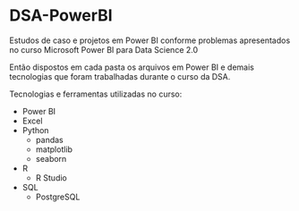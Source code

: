 # DSA-PowerBI
Estudos de caso e projetos em Power BI conforme problemas apresentados no curso Microsoft Power BI para Data Science 2.0

Então dispostos em cada pasta os arquivos em Power BI e demais tecnologias que foram trabalhadas durante o curso da DSA.

Tecnologias e ferramentas utilizadas no curso:
- Power BI
- Excel
- Python 
  - pandas
  - matplotlib
  - seaborn
- R 
  - R Studio
- SQL 
  - PostgreSQL
